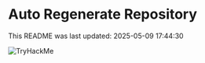 # Auto Regenerate Repository

This README was last updated: 2025-05-09 17:44:30

 ![TryHackMe](https://tryhackme.com/badge/533634)